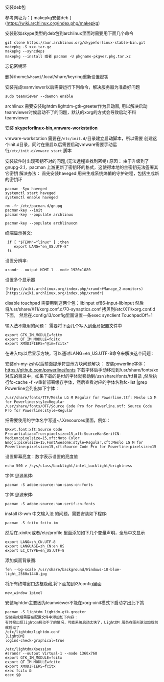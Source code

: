 

安装deb包

参考网址为：[ makepkg安装deb ] (https://wiki.archlinux.org/index.php/makepkg)

安装形如skype类型的deb包到archlinux里面时需要用下面几个命令
```
git clone https://aur.archlinux.org/skypeforlinux-stable-bin.git
makepkg -S xxx.tar.gz
makepkg --syncdeps
makepkg --install 或者 pacman -U pkgname-pkgver.pkg.tar.xz
```

忘记密钥环

删掉/home/`whoami`/.local/share/keyring重新设置密钥


安装完成teamviewer以后需要运行下列命令，解决服务器为准备好问题
```
sudo teamviewer --daemon enable
```
archlinux 需要安装lightdm lightdm-gtk-greeter作为启动器,
用以解决启动teamviewer时候启动不了的问题，默认的xorg的方式会导致启动不料teamviewer

安装 **skypeforlinux-bin,vmware-workstation**

vmware-workstation 需要在```/etc/init.d/```目录建立启动脚本，所以需要
创建这个init.d目录，同时在重启以后需要启动vmware需要手动运行```/etc/init.d/vmware start```
脚本

安装软件时出现密钥不对的问题,(无法远程查找到密钥)
原因：
由于升级到了 gnupg-2.1，pacman 上游更新了密钥环的格式，这使得本地的主密钥无法签署其它密钥
解决办法：
首先安装haveged 用来生成系统熵值的守护进程，包括生成新的密钥环

```
pacman -Syu haveged
systemctl start haveged
systemctl enable haveged

rm -fr /etc/pacman.d/gnupg
pacman-key --init
pacman-key --populate archlinux

pacman-key --populate archlinuxcn

```
终端显示英文:

```
 if [ "$TERM"="linux" ] ;then
    export LANG="en_US.UTF-8" 
 fi                          
```

设置分辨率:
```
xrandr --output HDMI-1 --mode 1920x1080
```
设置多个显示器
```
(https://wiki.archlinux.org/index.php/xrandr#Manage_2-monitors)
(https://wiki.archlinux.org/index.php/xrandr)
```

disable touchpad
需要用到这两个包：libinput xf86-input-libinput
然后将/usr/share/X11/xorg.conf.d/70-synaptics.conf 拷贝到/etc/X11/xorg.conf.d下面，
然后在.config/i3/config里面设置一条exec synclient TouchpadOff=1

输入法不能用的问题：
需要将下面几个写入到全局配置文件中
```
export GTK_IM_MODULE=fcitx
export QT_IM_MODULE=fcitx
export XMODIFIERS="@im=fcitx"
```
在进入tty以后显示方块，可以通过LANG=en_US.UTF-8命令来解决这个问题：

安装oh-my-zsh以后前面提示符显示方块问题解决：
安装powerline字体：https://github.com/powerline/fonts
下载字体后手动移动到/usr/share/fonts/xx 对应的目录中，如果下载的是ttf的字体就移动到/usr/share/fonts/ttf目录
,然后执行fc-cache -f -v重新部署缓存字体，然后查看对应的字体名称fc-list |grep Powerline会列出如下字体：
```
/usr/share/fonts/TTF/Meslo LG M Regular for Powerline.ttf: Meslo LG M for Powerline:style=Regular
/usr/share/fonts/OTF/Source Code Pro for Powerline.otf: Source Code Pro for Powerline:style=Regular
```
把需要使用的字体名字写道~/.Xresources里面，例如：
```
URxvt.font:xft:Source Code Pro:antialias=True:pixelsize=15,xft:SourceHanSerifCN-Medium:pixelsize=15,xft:Noto Color Emoji:pixelsize=15,FontAwesome:style=Regular,xft:Meslo LG M for Powerline:pixelsize=15,xft:Source Code Pro for Powerline:pixelsize=15

```
设置屏幕亮度：数字表示设置的亮度值
```
echo 500 > /sys/class/backlight/intel_backlight/brightness
```

字体 思源黑体:
```
pacman -S adobe-source-han-sans-cn-fonts
```
字体 思源宋体:
```
pacman -S adobe-source-han-serif-cn-fonts
```

install i3-wm
中文输入法 的问题，需要安装如下程序:
```
pacman -S fcitx fcitx-im 
```
然后在.xinitrc或者/etc/profile 里面添加如下几个变量声明，全局中文显示
```
export LANG=zh_CN.UTF-8
export LANGUAGE=zh_CN:en_US
export LC_CTYPE=en_US.UTF-8
```

添加桌面背景图:
```
feh --bg-scale /usr/share/background/Windows-10-blue-light_2560x1440.jpg
```

将所有终端窗口边框隐藏,将下面加到i3/config里面
```
new_window 1pixel
```
安装lightdm主要因为teamviewer不能在xorg-xinit模式下启动才出此下策
```
pacman -S lightdm lightdm-gtk-greeter
安装完成后需要在配置文件中添加如下内容：
有时候出现lightdm启动不了的情况，可能系统启动太快了，LightDM 服务在图形驱动加载前就启动了
/etc/lightdm/lightdm.conf
[LightDM]
logind-check-graphical=true

/etc/lightdm/Xsession
#srandr --output Virtual-1 --mode 1360x768
export GTK_IM_MODULE=fcitx
export QT_IM_MODULE=fcitx
export XMODIFIERS=fcitx
exec fcitx &
ecec $@
```




